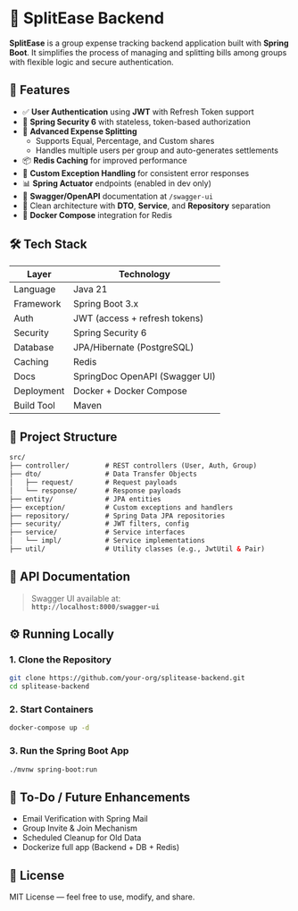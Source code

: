 # 🧾 SplitEase Backend

**SplitEase** is a group expense tracking backend application built with **Spring Boot**. It simplifies the process of
managing and splitting bills among groups with flexible logic and secure authentication.

## 🚀 Features

- ✅ **User Authentication** using **JWT** with Refresh Token support
- 🔐 **Spring Security 6** with stateless, token-based authorization
- 🧮 **Advanced Expense Splitting**
    - Supports Equal, Percentage, and Custom shares
    - Handles multiple users per group and auto-generates settlements
- 📦 **Redis Caching** for improved performance
- 📄 **Custom Exception Handling** for consistent error responses
- 📊 **Spring Actuator** endpoints (enabled in dev only)
- 🧪 **Swagger/OpenAPI** documentation at `/swagger-ui`
- 🧱 Clean architecture with **DTO**, **Service**, and **Repository** separation
- 🐳 **Docker Compose** integration for Redis

## 🛠️ Tech Stack

| Layer      | Technology                     |
|------------|--------------------------------|
| Language   | Java 21                        |
| Framework  | Spring Boot 3.x                |
| Auth       | JWT (access + refresh tokens)  |
| Security   | Spring Security 6              |
| Database   | JPA/Hibernate (PostgreSQL)     |
| Caching    | Redis                          |
| Docs       | SpringDoc OpenAPI (Swagger UI) |
| Deployment | Docker + Docker Compose        |
| Build Tool | Maven                          |

## 📂 Project Structure

```html
src/
├── controller/         # REST controllers (User, Auth, Group)
├── dto/                # Data Transfer Objects
│   ├── request/        # Request payloads
│   └── response/       # Response payloads
├── entity/             # JPA entities
├── exception/          # Custom exceptions and handlers
├── repository/         # Spring Data JPA repositories
├── security/           # JWT filters, config
├── service/            # Service interfaces
│   └── impl/           # Service implementations
├── util/               # Utility classes (e.g., JwtUtil & Pair)
```

## 🧪 API Documentation

> Swagger UI available at:  
> **`http://localhost:8000/swagger-ui`**

## ⚙️ Running Locally

### 1. Clone the Repository

```bash
git clone https://github.com/your-org/splitease-backend.git
cd splitease-backend
```

### 2. Start Containers

```bash
docker-compose up -d
```

### 3. Run the Spring Boot App

```bash
./mvnw spring-boot:run
```

## 🧹 To-Do / Future Enhancements

- Email Verification with Spring Mail
- Group Invite & Join Mechanism
- Scheduled Cleanup for Old Data
- Dockerize full app (Backend + DB + Redis)

## 📜 License

MIT License — feel free to use, modify, and share.